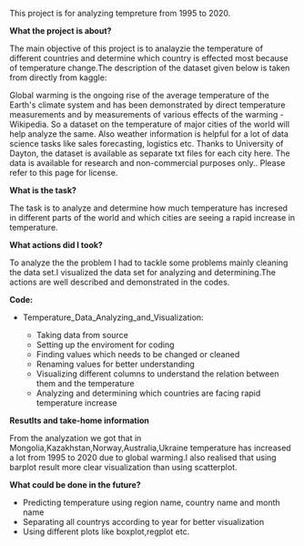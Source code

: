 This project is for analyzing tempreture from 1995 to 2020.

**What the project is about?**

The main objective of this project is to analayzie the temperature of different countries and determine which country is effected most because of temperature change.The description of the dataset given below is taken from directly from kaggle:

Global warming is the ongoing rise of the average temperature of the Earth's climate system and has been demonstrated by direct temperature measurements and by measurements of various effects of the warming - Wikipedia.
So a dataset on the temperature of major cities of the world will help analyze the same. Also weather information is helpful for a lot of data science tasks like sales forecasting, logistics etc.
Thanks to University of Dayton, the dataset is available as separate txt files for each city here. The data is available for research and non-commercial purposes only.. Please refer to this page for license.

**What is the task?**

The task is to analyze and determine how much temperature has incresed in different parts of the world and which cities are seeing a rapid increase in temperature.

**What actions did I took?**

To analyze the the problem I had to tackle some problems mainly cleaning the data set.I visualized the data set for analyzing and determining.The actions are well described and demonstrated in the codes.

**Code:**

 * Temperature_Data_Analyzing_and_Visualization: 
 
      - Taking data from source
      - Setting up the enviroment for coding
      - Finding values which needs to be changed or cleaned
      - Renaming values for better understanding
      - Visualizing different columns to understand the relation between them and the temperature
      - Analyzing and determining which countries are facing rapid temperature increase
     
**Resutlts and take-home information**

From the analyzation we got that in Mongolia,Kazakhstan,Norway,Australia,Ukraine temperature has increased a lot from 1995 to 2020 due to global warming.I also realised that using barplot result more clear visualization than using scatterplot.

**What could be done in the future?**

* Predicting temperature using region name, country name and month name
* Separating all countrys according to year for better visualization
* Using different plots like boxplot,regplot etc.

